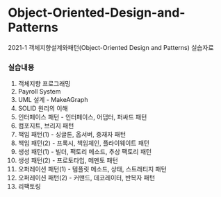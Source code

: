 # Object-Oriented-Design-and-Patterns
2021-1 객체지향설계와패턴(Object-Oriented Design and Patterns) 실습자료

### 실습내용
1. 객체지향 프로그래밍  
2. Payroll System  
3. UML 설계 - MakeAGraph  
4. SOLID 원리의 이해  
5. 인터페이스 패턴 - 인터페이스, 어댑터, 퍼싸드 패턴  
6. 컴포지트, 브리지 패턴  
7. 책임 패턴(1) - 싱글톤, 옵서버, 중재자 패턴  
8. 책임 패턴(2) - 프록시, 책임체인, 플라이웨이트 패턴  
9. 생성 패턴(1) - 빌더, 팩토리 메소드, 추상 팩토리 패턴  
10. 생성 패턴(2) - 프로토타입, 메멘토 패턴  
11. 오퍼레이션 패턴(1) - 템플릿 메소드, 상태, 스트래티지 패턴  
12. 오퍼레이션 패턴(2) - 커맨드, 데코레이터, 반복자 패턴  
13. 리팩토링  
